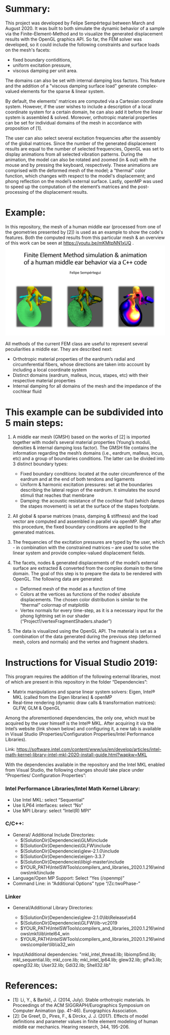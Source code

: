 # Summary:

This project was developed by Felipe Sempértegui between March and August 2020. It was built to both simulate the dynamic behavior of a sample via the Finite-Element-Method and to visualize the generated displacement results with the OpenGL graphics API. So far, the FEM solver was developed, so it could include the following constraints and surface loads on the mesh's facets:
* fixed boundary contiditions,
* uniform excitation pressure,
* viscous damping per unit area.

The domains can also be set with internal damping loss factors. This feature and the addition of a "viscous damping surface load" generate complex-valued elements for the sparse & linear system. 

By default, the elements' matrices are computed via a Cartesian coordinate system. However, if the user wishes to include a description of a local coordinate system for a certain domain, he can also add it before the linear system is assembled & solved. Moreover, orthotropic material properties can be set for individual domains of the mesh in accordance with proposition of [1].

The user can also select several excitation frequencies after the assembly of the global matrices. Since the number of the generated displacement results are equal to the number of selected frequencies, OpenGL was set to display animations from all selected vibration patterns. During the animation, the model can also be rotated and zoomed (in & out) with the mouse and by pressing the keyboard, respectively. These animations are comprised with the deformed mesh of the model; a “thermal” color function, which changes with respect to the model's displacement; and phong reflection on the model’s external surface. Lastly, openMP was used to speed up the computation of the element’s matrices and the post-processing of the displacement results.

# Example:

In this repository, the mesh of a human middle ear (processed from one of the geometries presented by [2]) is used as an example to show the code's features. Both the computed results from this particular mesh & an overview of this work can be seen at https://youtu.be/mKMtpNN1xUQ . 
![](images/presentation.png)

All methods of the current FEM class are useful to represent several peculiarities a middle ear. They are described next:
* Orthotropic material properties of the eardrum’s radial and circumferential fibers, whose directions are taken into account by including a local coordinate system
* Distinct domains (eardrum, malleus, incus, stapes, etc) with their respective material properties
* Internal damping for all domains of the mesh and the impedance of the cochlear fluid

# This example can be subdivided into 5 main steps:

1. A middle ear mesh (GMSH) based on the works of [2] is imported together with model’s several material properties (Young’s moduli, densities & internal damping loss factor). The GMSH file contains the information regarding the mesh’s domains (i.e., eardrum, malleus, incus, etc) and a group of boundaries conditions. The latter can be divided into 3 distinct boundary types:
   * Fixed boundary conditions: located at the outer circumference of the eardrum and at the end of both tendons and ligaments
   * Uniform & harmonic excitation pressures: set at the boundaries describing the lateral region of the eardrum. It simulates the sound stimuli that reaches that membrane
   * Damping: the acoustic resistance of the cochlear fluid (which damps the stapes movement) is set at the surface of the stapes footplate.

2. All global & sparse matrices (mass, damping & stiffness) and the load vector are computed and assembled in parallel via openMP. Right after this procedure, the fixed boundary conditions are applied to the generated matrices.

3. The frequencies of the excitation pressures are typed by the user, which -  in combination with the constrained matrices – are used to solve the linear system and provide complex-valued displacement fields.

4. The facets, nodes & generated displacements of the model’s external surface are extracted & converted from the complex domain to the time domain. The goal of this step is to prepare the data to be rendered with OpenGL. The following data are generated:
   * Deformed mesh of the model as a function of time
   * Colors at the vertices as functions of the nodes’ absolute displacements. The chosen color distribution is similar to the “thermal” colormap of matplotlib
   * Vertex normals for every time-step, as it is a necessary input for the phong lightning set in our shader (“Project1/vertexFragmentShaders.shader”)
   
5. The data is visualized using the OpenGL API. The material is set as a combination of the data generated during the previous step (deformed mesh, colors and normals) and the vertex and fragment shaders.


# Instructions for Visual Studio 2019:

This program requires the addition of the following external libraries, most of which are present in this repository in the folder “Dependencies”:


* Matrix manipulations and sparse linear system solvers: Eigen, Intel® MKL (called from the Eigen libraries) & openMP
* Real-time rendering (dynamic draw calls & transformation matrices): GLFW, GLM & OpenGL

Among the aforementioned dependencies, the only one, which must be acquired by the user himself is the Intel® MKL. After acquiring it via the Intel’s website (link shown below) and configuring it, a new tab is available in Visual Studio (Properties/Configuration Properties/Intel Performance Libraries).

Link: https://software.intel.com/content/www/us/en/develop/articles/intel-math-kernel-library-intel-mkl-2020-install-guide.html?wapkw=MKL

With the dependencies available in the repository and the Intel MKL enabled from Visual Studio, the following changes should take place under “Properties/ Configuration Properties”:

### Intel Performance Libraries/Intel Math Kernel Library:
* Use Intel MKL: select “Sequential”
* Use ILP64 interfaces: select “No”
* Use MPI Library: select “Intel(R) MPI”

### C/C++:

* General/ Additional Include Directories:
   * $(SolutionDir)Dependencies\GLM\include
   * $(SolutionDir)Dependencies\GLFW\include
   * $(SolutionDir)Dependencies\glew-2.1.0\include
   * $(SolutionDir)Dependencies\eigen-3.3.7
   * $(SolutionDir)Dependencies\libigl-master\include
   * $YOUR_PATH\IntelSWTools\compilers_and_libraries_2020.1.216\windows\mkl\include
* Language/Open MP Support: Select “Yes (/openmp)”
* Command Line: in “Additional Options” type “/Zc:twoPhase-”

### Linker

* General/Additional Library Directories:
   * $(SolutionDir)Dependencies\glew-2.1.0\lib\Release\x64
   * $(SolutionDir)Dependencies\GLFW\lib-vc2019
   * $YOUR_PATH\IntelSWTools\compilers_and_libraries_2020.1.216\windows\mkl\lib\intel64_win
   * $YOUR_PATH\IntelSWTools\compilers_and_libraries_2020.1.216\windows\compiler\lib\ia32_win

* Input/Additional dependencies: "mkl_intel_thread.lib; libiomp5md.lib; mkl_sequential.lib; mkl_core.lib; mkl_intel_lp64.lib; glew32.lib; glfw3.lib; opengl32.lib; User32.lib; Gdi32.lib; Shell32.lib"




# References:
* [1]: Li, Y., & Barbič, J. (2014, July). Stable orthotropic materials. In Proceedings of the ACM SIGGRAPH/Eurographics Symposium on Computer Animation (pp. 41-46). Eurographics Association.
* [2]: De Greef, D., Pires, F., & Dirckx, J. J. (2017). Effects of model definitions and parameter values in finite element modeling of human middle ear mechanics. Hearing research, 344, 195-206.
